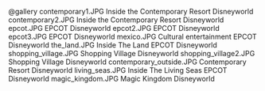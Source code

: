 @gallery
contemporary1.JPG		Inside the Contemporary Resort Disneyworld
contemporary2.JPG		Inside the Contemporary Resort Disneyworld
epcot.JPG		EPCOT Disneyworld
epcot2.JPG		EPCOT Disneyworld
epcot3.JPG		EPCOT Disneyworld
mexico.JPG		Cultural entertainment EPCOT Disneyworld
the_land.JPG		Inside The Land EPCOT Disneyworld
shopping_village.JPG		Shopping Village Disneyworld
shopping_village2.JPG		Shopping Village Disneyworld
contemporary_outside.JPG		Contemporary Resort Disneyworld
living_seas.JPG		Inside The Living Seas EPCOT Disneyworld
magic_kingdom.JPG		Magic Kingdom Disneyworld
